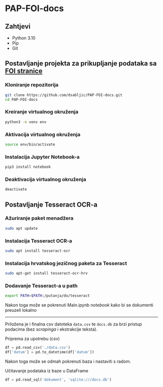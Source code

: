 # PAP-FOI-docs

## Zahtjevi
- Python 3.10
- Pip
- Git

## Postavljanje projekta za prikupljanje podataka sa [FOI stranice](https://www.foi.unizg.hr/hr/dokumenti)

### Kloniranje repozitorija
```bash
git clone https://github.com/dsabljic/PAP-FOI-docs.git
cd PAP-FOI-docs
```

### Kreiranje virtualnog okruženja
```bash
python3 -m venv env
```

### Aktivacija virtualnog okruženja
```bash
source env/bin/activate
```

### Instalacija Jupyter Notebook-a
```bash
pip3 install notebook
```

### Deaktivacija virtualnog okruženja
```bash
deactivate
```

## Postavljanje Tesseract OCR-a

### Ažuriranje paket menadžera
```bash
sudo apt update
```

### Instalacija Tesseract OCR-a
```bash
sudo apt install tesseract-ocr
```

### Instalacija hrvatskog jezičnog paketa za Tesseract
```bash
sudo apt-get install tesseract-ocr-hrv
```

### Dodavanje Tesseract-a u path
```bash
export PATH=$PATH:/putanja/do/tesseract
```

Nakon toga može se pokrenuti Main.ipynb *notebook* kako bi se dokumenti preuzeli lokalno

---

Priložena je i finalna csv datoteka `data.csv` te `docs.db` za brzi pristup podacima (bez *scrapinga* i ekstrakcije teksta).

Priprema za upotrebu (csv)
```python
df = pd.read_csv('./data.csv')
df['datum'] = pd.to_datetime(df['datum'])
```

Nakon toga može se odmah pokrenuti baza i nastaviti s radom.

Učitavanje podataka iz baze u DataFrame

```python
df = pd.read_sql('dokument', 'sqlite:///docs.db')
```